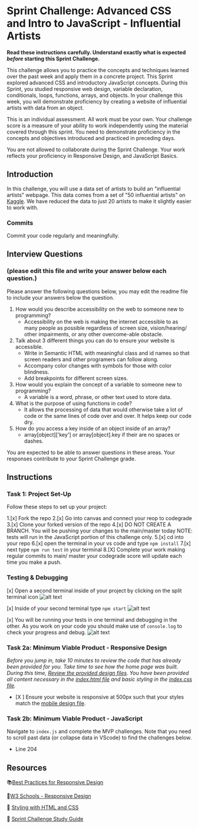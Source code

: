 # Sprint Challenge: Advanced CSS and Intro to JavaScript - Influential Artists

**Read these instructions carefully. Understand exactly what is expected _before_ starting this Sprint Challenge.**

This challenge allows you to practice the concepts and techniques learned over the past week and apply them in a concrete project. This Sprint explored advanced CSS and introductory JavaScript concepts. During this Sprint, you studied responsive web design, variable declaration, conditionals, loops, functions, arrays, and objects. In your challenge this week, you will demonstrate proficiency by creating a website of influential artists with data from an object.

This is an individual assessment. All work must be your own. Your challenge score is a measure of your ability to work independently using the material covered through this sprint. You need to demonstrate proficiency in the concepts and objectives introduced and practiced in preceding days.

You are not allowed to collaborate during the Sprint Challenge. Your work reflects your proficiency in Responsive Design, and JavaScript Basics.


## Introduction

In this challenge, you will use a data set of artists to build an "influential artists" webpage. This data comes from a set of "50 influential artists" on [Kaggle](https://www.kaggle.com/ikarus777/best-artworks-of-all-time). We have reduced the data to just 20 artists to make it slightly easier to work with.

### Commits

Commit your code regularly and meaningfully. 

## Interview Questions
### (please edit this file and write your answer below each question.)

Please answer the following questions below, you may edit the readme file to include your answers below the question.

1. How would you describe accessibility on the web to someone new to programming?
    - Accessibility on the web is making the internet accessible to as many people as possible regardless of screen size, vision/hearing/ other impairments, or any other overcome-able obstacle. 
2. Talk about 3 different things you can do to ensure your website is accessible. 
    - Write in Semantic HTML with meaningful class and id names so that screen readers and other programers can follow along.
    - Accompany color changes with symbols for those with color blindness.
    - Add breakpoints for different screen sizes.
3. How would you explain the concept of a variable to someone new to programming?
    - A variable is a word, phrase, or other text used to store data.
4. What is the purpose of using functions in code?
    - It allows the processing of data that would otherwise take a lot of code or the same lines of code over and over. It helps keep our code dry.
5. How do you access a key inside of an object inside of an array?
    - array[object]['key'] or array[object].key if their are no spaces or dashes.

You are expected to be able to answer questions in these areas. Your responses contribute to your Sprint Challenge grade. 

## Instructions

### Task 1: Project Set-Up

Follow these steps to set up your project:

1.[x] Fork the repo
2.[x] Go into canvas and connect your reop to codegrade
3.[x] Clone your forked version of the repo
4.[x] DO NOT CREATE A BRANCH. You will be pushing your changes to the main/master today
NOTE: tests will run in the JavaScript portion of this challenge only.
5.[x] cd into your repo
6.[x] open the terminal in your vs code and type `npm install`
7.[x] next type `npm run test` in your terminal
8.[X] Complete your work making regular commits to main/ master your codegrade score will update each time you make a push.


### Testing & Debugging

[x] Open a second terminal inside of your project by clicking on the split terminal icon
![alt text](assets/split_terminal.png "Split Terminal")

[x] Inside of your second terminal type `npm start` 
![alt text](assets/npm_start.png "type npm start")

[x] You will be running your tests in one terminal and debugging in the other. As you work on your code you should make use of `console.log` to check your progress and debug.
![alt text](assets/tests_debug_terminal_final.png "your terminal should look like this")

### Task 2a:  Minimum Viable Product - Responsive Design

*Before you jump in, take 10 minutes to review the code that has already been provided for you. Take time to see how the home page was built. During this time, [Review the provided design files](design/). You have been provided all content necessary in the [index.html file](index.html) and basic styling in the [index.css file](css/index.css).*

* [X ] Ensure your website is responsive at 500px such that your styles match the [mobile design file](design/Mobile.png).

### Task 2b: Minimum Viable Product - JavaScript

Navigate to `index.js` and complete the MVP challenges. Note that you need to scroll past data (or collapse data in VScode) to find the challenges below.
 - Line 204


## Resources

📚[Best Practices for Responsive Design](https://www.browserstack.com/guide/responsive-design-breakpoints)

🤝[W3 Schools - Responsive Design](https://www.w3schools.com/html/html_responsive.asp)

👀 [Styling with HTML and CSS](https://www.w3schools.com/html/html_css.asp)

🦄 [Sprint Challenge Study Guide](https://www.notion.so/lambdaschool/Unit-1-Sprint-2-Study-Guide-16f656025c8744458addb068e6348101)





